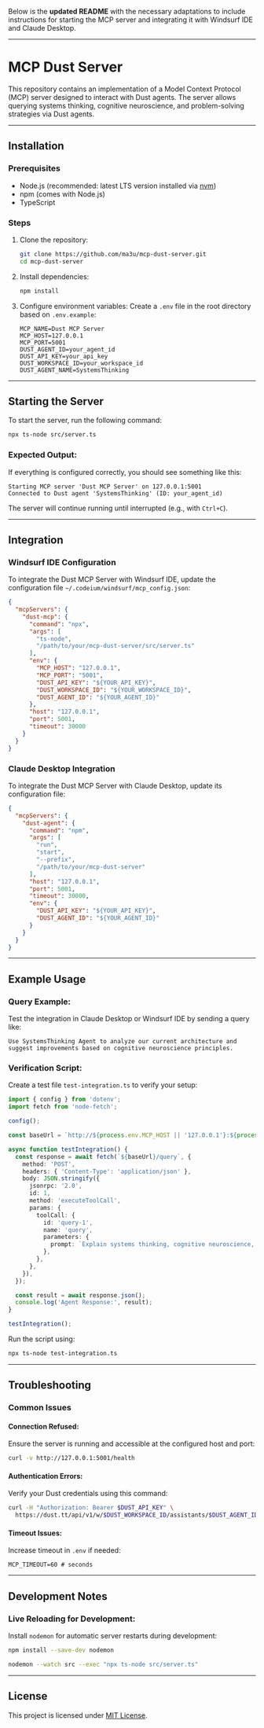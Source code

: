 Below is the **updated README** with the necessary adaptations to include instructions for starting the MCP server and integrating it with Windsurf IDE and Claude Desktop.

---

# MCP Dust Server

This repository contains an implementation of a Model Context Protocol (MCP) server designed to interact with Dust agents. The server allows querying systems thinking, cognitive neuroscience, and problem-solving strategies via Dust agents.

---

## Installation

### Prerequisites
- Node.js (recommended: latest LTS version installed via [nvm](https://github.com/nvm-sh/nvm))
- npm (comes with Node.js)
- TypeScript

### Steps
1. Clone the repository:
   ```bash
   git clone https://github.com/ma3u/mcp-dust-server.git
   cd mcp-dust-server
   ```

2. Install dependencies:
   ```bash
   npm install
   ```

3. Configure environment variables:
   Create a `.env` file in the root directory based on `.env.example`:
   ```env
   MCP_NAME=Dust MCP Server
   MCP_HOST=127.0.0.1
   MCP_PORT=5001
   DUST_AGENT_ID=your_agent_id
   DUST_API_KEY=your_api_key
   DUST_WORKSPACE_ID=your_workspace_id
   DUST_AGENT_NAME=SystemsThinking
   ```

---

## Starting the Server

To start the server, run the following command:

```bash
npx ts-node src/server.ts
```

### Expected Output:
If everything is configured correctly, you should see something like this:
```
Starting MCP server 'Dust MCP Server' on 127.0.0.1:5001
Connected to Dust agent 'SystemsThinking' (ID: your_agent_id)
```

The server will continue running until interrupted (e.g., with `Ctrl+C`).

---

## Integration

### Windsurf IDE Configuration

To integrate the Dust MCP Server with Windsurf IDE, update the configuration file `~/.codeium/windsurf/mcp_config.json`:

```json
{
  "mcpServers": {
    "dust-mcp": {
      "command": "npx",
      "args": [
        "ts-node",
        "/path/to/your/mcp-dust-server/src/server.ts"
      ],
      "env": {
        "MCP_HOST": "127.0.0.1",
        "MCP_PORT": "5001",
        "DUST_API_KEY": "${YOUR_API_KEY}",
        "DUST_WORKSPACE_ID": "${YOUR_WORKSPACE_ID}",
        "DUST_AGENT_ID": "${YOUR_AGENT_ID}"
      },
      "host": "127.0.0.1",
      "port": 5001,
      "timeout": 30000
    }
  }
}
```

### Claude Desktop Integration

To integrate the Dust MCP Server with Claude Desktop, update its configuration file:

```json
{
  "mcpServers": {
    "dust-agent": {
      "command": "npm",
      "args": [
        "run",
        "start",
        "--prefix",
        "/path/to/your/mcp-dust-server"
      ],
      "host": "127.0.0.1",
      "port": 5001,
      "timeout": 30000,
      "env": {
        "DUST_API_KEY": "${YOUR_API_KEY}",
        "DUST_AGENT_ID": "${YOUR_AGENT_ID}"
      }
    }
  }
}
```

---

## Example Usage

### Query Example:
Test the integration in Claude Desktop or Windsurf IDE by sending a query like:
```
Use SystemsThinking Agent to analyze our current architecture and suggest improvements based on cognitive neuroscience principles.
```

### Verification Script:
Create a test file `test-integration.ts` to verify your setup:

```typescript
import { config } from 'dotenv';
import fetch from 'node-fetch';

config();

const baseUrl = `http://${process.env.MCP_HOST || '127.0.0.1'}:${process.env.MCP_PORT || '5001'}`;

async function testIntegration() {
  const response = await fetch(`${baseUrl}/query`, {
    method: 'POST',
    headers: { 'Content-Type': 'application/json' },
    body: JSON.stringify({
      jsonrpc: '2.0',
      id: 1,
      method: 'executeToolCall',
      params: {
        toolCall: {
          id: 'query-1',
          name: 'query',
          parameters: {
            prompt: `Explain systems thinking, cognitive neuroscience, and problem-solving strategies.`,
          },
        },
      },
    }),
  });

  const result = await response.json();
  console.log('Agent Response:', result);
}

testIntegration();
```

Run the script using:
```bash
npx ts-node test-integration.ts
```

---

## Troubleshooting

### Common Issues

#### Connection Refused:
Ensure the server is running and accessible at the configured host and port:
```bash
curl -v http://127.0.0.1:5001/health
```

#### Authentication Errors:
Verify your Dust credentials using this command:
```bash
curl -H "Authorization: Bearer $DUST_API_KEY" \
  https://dust.tt/api/v1/w/$DUST_WORKSPACE_ID/assistants/$DUST_AGENT_ID
```

#### Timeout Issues:
Increase timeout in `.env` if needed:
```env
MCP_TIMEOUT=60 # seconds
```

---

## Development Notes

### Live Reloading for Development:
Install `nodemon` for automatic server restarts during development:
```bash
npm install --save-dev nodemon

nodemon --watch src --exec "npx ts-node src/server.ts"
```

---

## License

This project is licensed under [MIT License](LICENSE).